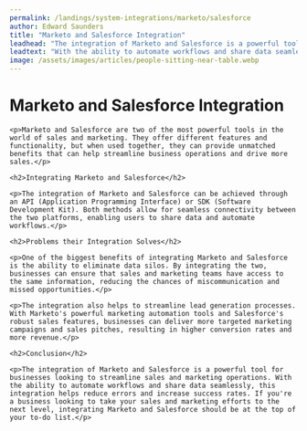 ```yaml
---
permalink: /landings/system-integrations/marketo/salesforce
author: Edward Saunders
title: "Marketo and Salesforce Integration"
leadhead: "The integration of Marketo and Salesforce is a powerful tool for businesses looking to streamline sales and marketing operations"
leadtext: "With the ability to automate workflows and share data seamlessly, this integration helps reduce errors and increase success rates. If you're a business looking to take your sales and marketing efforts to the next level, integrating Marketo and Salesforce should be at the top of your to-do list."
image: /assets/images/articles/people-sitting-near-table.webp
---
```

<div class="arttext">	<h1>Marketo and Salesforce Integration</h1>

	<p>Marketo and Salesforce are two of the most powerful tools in the world of sales and marketing. They offer different features and functionality, but when used together, they can provide unmatched benefits that can help streamline business operations and drive more sales.</p>

	<h2>Integrating Marketo and Salesforce</h2>

	<p>The integration of Marketo and Salesforce can be achieved through an API (Application Programming Interface) or SDK (Software Development Kit). Both methods allow for seamless connectivity between the two platforms, enabling users to share data and automate workflows.</p>

	<h2>Problems their Integration Solves</h2>

	<p>One of the biggest benefits of integrating Marketo and Salesforce is the ability to eliminate data silos. By integrating the two, businesses can ensure that sales and marketing teams have access to the same information, reducing the chances of miscommunication and missed opportunities.</p>

	<p>The integration also helps to streamline lead generation processes. With Marketo's powerful marketing automation tools and Salesforce's robust sales features, businesses can deliver more targeted marketing campaigns and sales pitches, resulting in higher conversion rates and more revenue.</p>

	<h2>Conclusion</h2>

	<p>The integration of Marketo and Salesforce is a powerful tool for businesses looking to streamline sales and marketing operations. With the ability to automate workflows and share data seamlessly, this integration helps reduce errors and increase success rates. If you're a business looking to take your sales and marketing efforts to the next level, integrating Marketo and Salesforce should be at the top of your to-do list.</p>
</div>